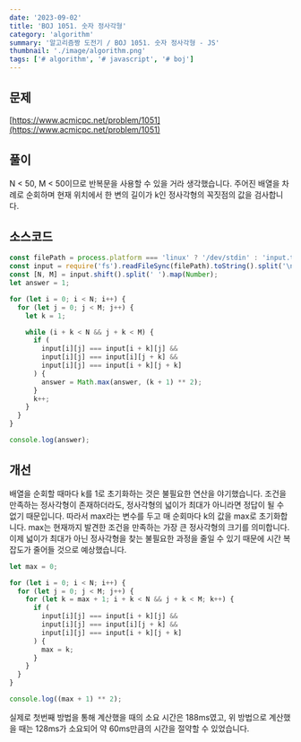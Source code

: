 ```yaml
---
date: '2023-09-02'
title: 'BOJ 1051. 숫자 정사각형'
category: 'algorithm'
summary: '알고리즘짱 도전기 / BOJ 1051. 숫자 정사각형 - JS'
thumbnail: './image/algorithm.png'
tags: ['# algorithm', '# javascript', '# boj']
---
```


## 문제

[https://www.acmicpc.net/problem/1051](https://www.acmicpc.net/problem/1051)

## 풀이

N < 50, M < 50이므로 반복문을 사용할 수 있을 거라 생각했습니다. 주어진 배열을 차례로 순회하며 현재 위치에서 한 변의 길이가 k인 정사각형의 꼭짓점의 값을 검사합니다.

## 소스코드

```js
const filePath = process.platform === 'linux' ? '/dev/stdin' : 'input.txt';
const input = require('fs').readFileSync(filePath).toString().split('\n');
const [N, M] = input.shift().split(' ').map(Number);
let answer = 1;

for (let i = 0; i < N; i++) {
  for (let j = 0; j < M; j++) {
    let k = 1;

    while (i + k < N && j + k < M) {
      if (
        input[i][j] === input[i + k][j] &&
        input[i][j] === input[i][j + k] &&
        input[i][j] === input[i + k][j + k]
      ) {
        answer = Math.max(answer, (k + 1) ** 2);
      }
      k++;
    }
  }
}

console.log(answer);
```

## 개선

배열을 순회할 때마다 k를 1로 초기화하는 것은 불필요한 연산을 야기했습니다. 조건을 만족하는 정사각형이 존재하더라도, 정사각형의 넓이가 최대가 아니라면 정답이 될 수 없기 때문입니다. 따라서 max라는 변수를 두고 매 순회마다 k의 값을 max로 초기화합니다. max는 현재까지 발견한 조건을 만족하는 가장 큰 정사각형의 크기를 의미합니다. 이제 넓이가 최대가 아닌 정사각형을 찾는 불필요한 과정을 줄일 수 있기 때문에 시간 복잡도가 줄어들 것으로 예상했습니다.

```js
let max = 0;

for (let i = 0; i < N; i++) {
  for (let j = 0; j < M; j++) {
    for (let k = max + 1; i + k < N && j + k < M; k++) {
      if (
        input[i][j] === input[i + k][j] &&
        input[i][j] === input[i][j + k] &&
        input[i][j] === input[i + k][j + k]
      ) {
        max = k;
      }
    }
  }
}

console.log((max + 1) ** 2);
```

실제로 첫번째 방법을 통해 계산했을 때의 소요 시간은 188ms였고, 위 방법으로 계산했을 때는 128ms가 소요되어 약 60ms만큼의 시간을 절약할 수 있었습니다.
